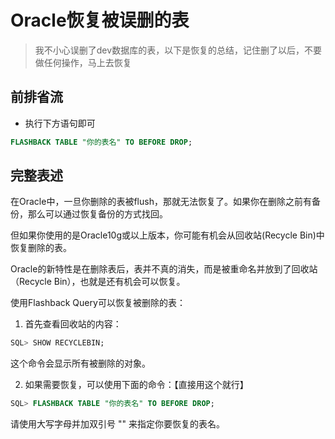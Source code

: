 # Oracle恢复被误删的表

> 我不小心误删了dev数据库的表，以下是恢复的总结，记住删了以后，不要做任何操作，马上去恢复

## 前排省流

* 执行下方语句即可

```sql
FLASHBACK TABLE "你的表名" TO BEFORE DROP;
```

## 完整表述

在Oracle中，一旦你删除的表被flush，那就无法恢复了。如果你在删除之前有备份，那么可以通过恢复备份的方式找回。

但如果你使用的是Oracle10g或以上版本，你可能有机会从回收站(Recycle Bin)中恢复删除的表。

Oracle的新特性是在删除表后，表并不真的消失，而是被重命名并放到了回收站（Recycle Bin），也就是还有机会可以恢复。

使用Flashback Query可以恢复被删除的表：

1. 首先查看回收站的内容：
```sql
SQL> SHOW RECYCLEBIN;
```
这个命令会显示所有被删除的对象。

2. 如果需要恢复，可以使用下面的命令：【直接用这个就行】
```sql
SQL> FLASHBACK TABLE "你的表名" TO BEFORE DROP;
```
请使用大写字母并加双引号 "" 来指定你要恢复的表名。
